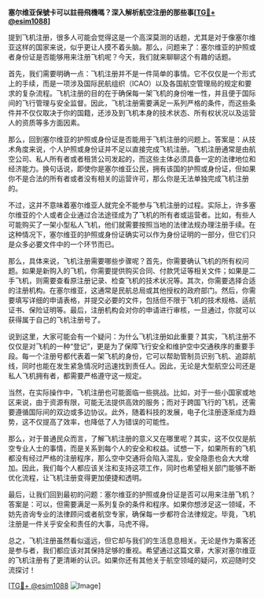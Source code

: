 **塞尔维亚保號卡可以註冊飛機嗎？深入解析航空注册的那些事[[TG💪+ @esim1088](https://t.me/s/esim1088)]**

提到飞机注册，很多人可能会觉得这是一个高深莫测的话题，尤其是对于像塞尔维亚这样的国家来说，似乎更让人摸不着头脑。那么，问题来了：塞尔维亚的护照或者身份证是否能够用来注册飞机呢？今天，我们就来聊聊这个有趣的话题。

首先，我们需要明确一点：飞机注册并不是一件简单的事情。它不仅仅是一个形式上的手续，而是一项涉及国际民航组织（ICAO）以及各国航空管理局的规定和要求的复杂流程。飞机注册的目的在于确保每一架飞机的身份唯一性，并且便于国际间的飞行管理与安全监督。因此，飞机注册需要满足一系列严格的条件，而这些条件并不仅仅取决于你的国籍，还涉及到飞机本身的技术状态、所有权状况以及运营人的资质等多方面因素。

那么，回到塞尔维亚的护照或身份证是否能用于飞机注册的问题上。答案是：从技术角度来说，个人护照或身份证并不足以直接完成飞机注册。飞机注册通常是由航空公司、私人所有者或者租赁公司发起的，而这些主体必须具备一定的法律地位和经济能力。换句话说，即使你是塞尔维亚公民，拥有该国的护照或身份证，但如果你不是合法的所有者或者没有相关的运营许可，那么你是无法单独完成飞机注册的。

不过，这并不意味着塞尔维亚人就完全不能参与飞机注册的过程。实际上，许多塞尔维亚的个人或者企业通过合法途径成为了飞机的所有者或运营者。比如，有些人可能购买了一架小型私人飞机，他们就需要按照当地的法律法规办理注册手续。在这种情况下，塞尔维亚的护照或身份证确实可以作为身份证明的一部分，但它们只是众多必要文件中的一个环节而已。

那么，具体来说，飞机注册需要哪些步骤呢？首先，你需要确认飞机的所有权问题。如果是新购入的飞机，你需要提供购买合同、付款凭证等相关文件；如果是二手飞机，则需要查看原注册记录、检查飞机的技术状况等。其次，你需要选择合适的注册机构。在塞尔维亚，这通常是民航总局或其他授权的政府部门。然后，你需要填写详细的申请表格，并提交必要的文件，包括但不限于飞机的技术规格、适航证书、保险证明等。最后，注册机构会对你的申请进行审核，一旦通过，你就可以获得属于自己的飞机注册号了。

说到这里，大家可能会有一个疑问：为什么飞机注册如此重要？其实，飞机注册不仅仅是对飞机的一种“登记”，更是为了保障飞行安全和维护空中交通秩序的重要手段。每一个注册号都代表着一架飞机的身份，它可以帮助管制员识别飞机、追踪航线，同时也能在发生紧急情况时迅速找到责任人。因此，无论是大型航空公司还是私人飞机拥有者，都需要严格遵守这一规定。

当然，在实际操作中，飞机注册也可能面临一些挑战。比如，对于一些小国家或地区来说，由于资源有限，可能无法提供高效的服务；而对于跨国飞行的飞机，还需要遵循国际间的双边或多边协议。此外，随着科技的发展，电子化注册逐渐成为趋势，这不仅提高了效率，也降低了人为错误的可能性。

那么，对于普通民众而言，了解飞机注册的意义又在哪里呢？其实，这不仅仅是航空专业人士的事情，而是关系到每个人的安全和权益。试想一下，如果所有的飞机都没有经过严格的注册程序，那么空中交通将会陷入混乱，安全隐患也会大大增加。因此，我们每个人都应该关注和支持这项工作，同时也希望相关部门能够不断优化流程，让飞机注册变得更加便捷和透明。

最后，让我们回到最初的问题：塞尔维亚的护照或身份证是否可以用来注册飞机？答案是：可以，但需要满足一系列复杂的条件和程序。如果你想涉足这一领域，不妨先咨询专业的法律顾问或者航空专家，确保每一步都符合法律规定。毕竟，飞机注册是一件关乎安全和责任的大事，马虎不得。

总之，飞机注册虽然看似遥远，但它却与我们的生活息息相关。无论是作为乘客还是参与者，我们都应该对其保持足够的重视。希望通过这篇文章，大家对塞尔维亚的飞机注册有了更清晰的认识。如果你还有其他关于航空领域的疑问，欢迎随时交流探讨！

[[TG💪+ @esim1088](https://t.me/s/esim1088) ![Image](https://i.postimg.cc/4NQfJmqS/Snipaste-2025-05-13-00-14-12.png)]
